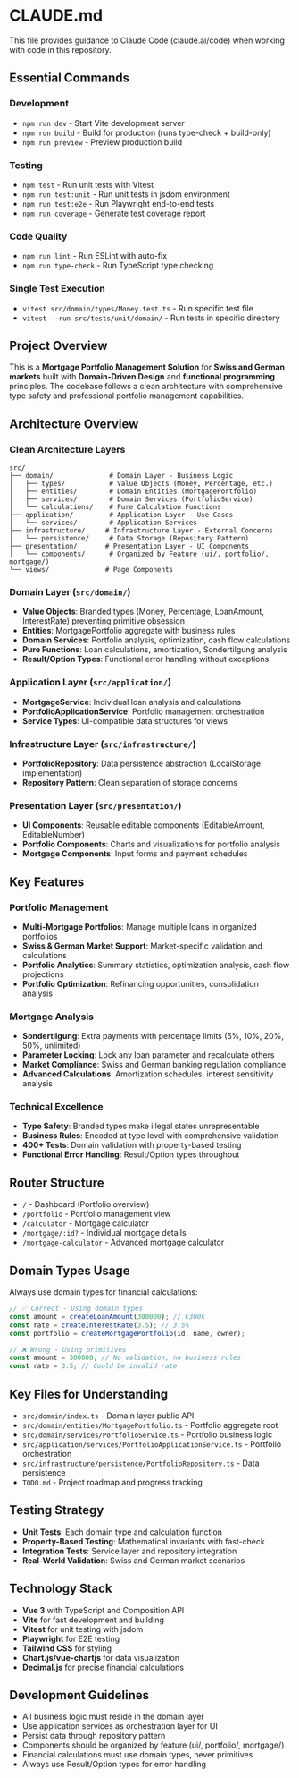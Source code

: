 # CLAUDE.md

This file provides guidance to Claude Code (claude.ai/code) when working with code in this repository.

## Essential Commands

### Development
- `npm run dev` - Start Vite development server
- `npm run build` - Build for production (runs type-check + build-only)
- `npm run preview` - Preview production build

### Testing
- `npm test` - Run unit tests with Vitest
- `npm run test:unit` - Run unit tests in jsdom environment
- `npm run test:e2e` - Run Playwright end-to-end tests
- `npm run coverage` - Generate test coverage report

### Code Quality
- `npm run lint` - Run ESLint with auto-fix
- `npm run type-check` - Run TypeScript type checking

### Single Test Execution
- `vitest src/domain/types/Money.test.ts` - Run specific test file
- `vitest --run src/tests/unit/domain/` - Run tests in specific directory

## Project Overview

This is a **Mortgage Portfolio Management Solution** for **Swiss and German markets** built with **Domain-Driven Design** and **functional programming** principles. The codebase follows a clean architecture with comprehensive type safety and professional portfolio management capabilities.

## Architecture Overview

### Clean Architecture Layers

```
src/
├── domain/              # Domain Layer - Business Logic
│   ├── types/           # Value Objects (Money, Percentage, etc.)
│   ├── entities/        # Domain Entities (MortgagePortfolio)
│   ├── services/        # Domain Services (PortfolioService)
│   └── calculations/    # Pure Calculation Functions
├── application/         # Application Layer - Use Cases
│   └── services/        # Application Services
├── infrastructure/     # Infrastructure Layer - External Concerns
│   └── persistence/     # Data Storage (Repository Pattern)
├── presentation/       # Presentation Layer - UI Components
│   └── components/      # Organized by Feature (ui/, portfolio/, mortgage/)
└── views/              # Page Components
```

### Domain Layer (`src/domain/`)
- **Value Objects**: Branded types (Money, Percentage, LoanAmount, InterestRate) preventing primitive obsession
- **Entities**: MortgagePortfolio aggregate with business rules
- **Domain Services**: Portfolio analysis, optimization, cash flow calculations
- **Pure Functions**: Loan calculations, amortization, Sondertilgung analysis
- **Result/Option Types**: Functional error handling without exceptions

### Application Layer (`src/application/`)
- **MortgageService**: Individual loan analysis and calculations
- **PortfolioApplicationService**: Portfolio management orchestration
- **Service Types**: UI-compatible data structures for views

### Infrastructure Layer (`src/infrastructure/`)
- **PortfolioRepository**: Data persistence abstraction (LocalStorage implementation)
- **Repository Pattern**: Clean separation of storage concerns

### Presentation Layer (`src/presentation/`)
- **UI Components**: Reusable editable components (EditableAmount, EditableNumber)
- **Portfolio Components**: Charts and visualizations for portfolio analysis
- **Mortgage Components**: Input forms and payment schedules

## Key Features

### Portfolio Management
- **Multi-Mortgage Portfolios**: Manage multiple loans in organized portfolios
- **Swiss & German Market Support**: Market-specific validation and calculations
- **Portfolio Analytics**: Summary statistics, optimization analysis, cash flow projections
- **Portfolio Optimization**: Refinancing opportunities, consolidation analysis

### Mortgage Analysis
- **Sondertilgung**: Extra payments with percentage limits (5%, 10%, 20%, 50%, unlimited)
- **Parameter Locking**: Lock any loan parameter and recalculate others
- **Market Compliance**: Swiss and German banking regulation compliance
- **Advanced Calculations**: Amortization schedules, interest sensitivity analysis

### Technical Excellence
- **Type Safety**: Branded types make illegal states unrepresentable
- **Business Rules**: Encoded at type level with comprehensive validation
- **400+ Tests**: Domain validation with property-based testing
- **Functional Error Handling**: Result/Option types throughout

## Router Structure

- `/` - Dashboard (Portfolio overview)
- `/portfolio` - Portfolio management view
- `/calculator` - Mortgage calculator
- `/mortgage/:id?` - Individual mortgage details
- `/mortgage-calculator` - Advanced mortgage calculator

## Domain Types Usage

Always use domain types for financial calculations:

```typescript
// ✅ Correct - Using domain types
const amount = createLoanAmount(300000); // €300k
const rate = createInterestRate(3.5); // 3.5%
const portfolio = createMortgagePortfolio(id, name, owner);

// ❌ Wrong - Using primitives
const amount = 300000; // No validation, no business rules
const rate = 3.5; // Could be invalid rate
```

## Key Files for Understanding

- `src/domain/index.ts` - Domain layer public API
- `src/domain/entities/MortgagePortfolio.ts` - Portfolio aggregate root
- `src/domain/services/PortfolioService.ts` - Portfolio business logic
- `src/application/services/PortfolioApplicationService.ts` - Portfolio orchestration
- `src/infrastructure/persistence/PortfolioRepository.ts` - Data persistence
- `TODO.md` - Project roadmap and progress tracking

## Testing Strategy

- **Unit Tests**: Each domain type and calculation function
- **Property-Based Testing**: Mathematical invariants with fast-check
- **Integration Tests**: Service layer and repository integration
- **Real-World Validation**: Swiss and German market scenarios

## Technology Stack

- **Vue 3** with TypeScript and Composition API
- **Vite** for fast development and building
- **Vitest** for unit testing with jsdom
- **Playwright** for E2E testing
- **Tailwind CSS** for styling
- **Chart.js/vue-chartjs** for data visualization
- **Decimal.js** for precise financial calculations

## Development Guidelines

- All business logic must reside in the domain layer
- Use application services as orchestration layer for UI
- Persist data through repository pattern
- Components should be organized by feature (ui/, portfolio/, mortgage/)
- Financial calculations must use domain types, never primitives
- Always use Result/Option types for error handling